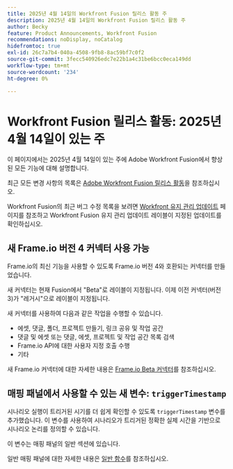 ```yaml
---
title: 2025년 4월 14일의 Workfront Fusion 릴리스 활동 주
description: 2025년 4월 14일의 Workfront Fusion 릴리스 활동 주
author: Becky
feature: Product Announcements, Workfront Fusion
recommendations: noDisplay, noCatalog
hidefromtoc: true
exl-id: 26c7a7b4-040a-4508-9fb8-8ac59bf7c0f2
source-git-commit: 3fecc540926edc7e22b1a4c31be6bcc0eca149dd
workflow-type: tm+mt
source-wordcount: '234'
ht-degree: 0%

---
```


# Workfront Fusion 릴리스 활동: 2025년 4월 14일이 있는 주

이 페이지에서는 2025년 4월 14일이 있는 주에 Adobe Workfront Fusion에서 향상된 모든 기능에 대해 설명합니다.

최근 모든 변경 사항의 목록은 [Adobe Workfront Fusion 릴리스 활동](/help/workfront-fusion/fusion-product-releases/fusion-release-activity.md)을 참조하십시오.

Workfront Fusion의 최근 버그 수정 목록을 보려면 [Workfront 유지 관리 업데이트](https://experienceleague.adobe.com/en/docs/workfront-known-issues/releases/current-updates) 페이지를 참조하고 Workfront Fusion 유지 관리 업데이트 레이블이 지정된 업데이트를 확인하십시오.

## 새 Frame.io 버전 4 커넥터 사용 가능

Frame.io의 최신 기능을 사용할 수 있도록 Frame.io 버전 4와 호환되는 커넥터를 만들었습니다.

새 커넥터는 현재 Fusion에서 &quot;Beta&quot;로 레이블이 지정됩니다. 이제 이전 커넥터(버전 3)가 &quot;레거시&quot;으로 레이블이 지정됩니다.

새 커넥터를 사용하여 다음과 같은 작업을 수행할 수 있습니다.

* 에셋, 댓글, 폴더, 프로젝트 만들기, 링크 공유 및 작업 공간
* 댓글 및 에셋 또는 댓글, 에셋, 프로젝트 및 작업 공간 목록 검색
* Frame.io API에 대한 사용자 지정 호출 수행
* 기타

새 Frame.io 커넥터에 대한 자세한 내용은 [Frame.io Beta 커넥터](/help/workfront-fusion/references/apps-and-modules/adobe-connectors/frame-io-modules-new.md)를 참조하십시오.

## 매핑 패널에서 사용할 수 있는 새 변수: `triggerTimestamp`

시나리오 실행이 트리거된 시기를 더 쉽게 확인할 수 있도록 `triggerTimestamp` 변수를 추가했습니다. 이 변수를 사용하여 시나리오가 트리거된 정확한 실제 시간을 기반으로 시나리오 논리를 정의할 수 있습니다.

이 변수는 매핑 패널의 일반 섹션에 있습니다.

일반 매핑 패널에 대한 자세한 내용은 [일반 함수](/help/workfront-fusion/references/mapping-panel/functions/general-functions.md)를 참조하십시오.
